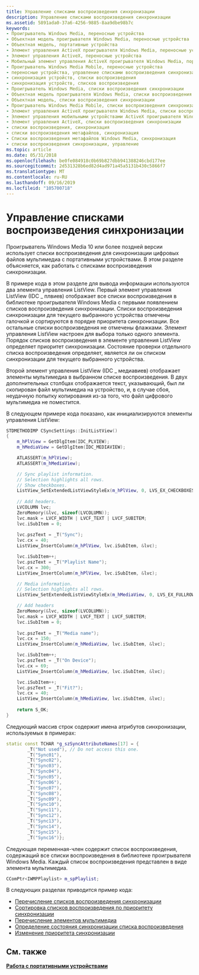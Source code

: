 ```yaml
---
title: Управление списками воспроизведения синхронизации
description: Управление списками воспроизведения синхронизации
ms.assetid: 5891ada0-37a6-4256-9885-8aa9dbe98b7c
keywords:
- Проигрыватель Windows Media, переносные устройства
- Объектная модель проигрывателя Windows Media, переносные устройства
- Объектная модель, портативные устройства
- Элемент управления ActiveX проигрывателя Windows Media, переносные устройства
- Элемент управления ActiveX, переносные устройства
- Мобильный элемент управления ActiveX проигрывателя Windows Media, портативные устройства
- Проигрыватель Windows Media Mobile, переносные устройства
- переносные устройства, управление списками воспроизведения синхронизации
- синхронизация устройств, списки воспроизведения
- синхронизация устройств, списков воспроизведения
- Проигрыватель Windows Media, списки воспроизведения синхронизации
- Объектная модель проигрывателя Windows Media, списки воспроизведения синхронизации
- Объектная модель, списки воспроизведения синхронизации
- Проигрыватель Windows Media Mobile, списки воспроизведения синхронизации
- Элемент управления ActiveX проигрывателя Windows Media, списки воспроизведения синхронизации
- Элемент управления мобильными устройствами ActiveX проигрывателя Windows Media, списки синхронизации
- Элемент управления ActiveX, списки воспроизведения синхронизации
- списки воспроизведения, синхронизация
- списки воспроизведения метафайлов, синхронизация
- Списки воспроизведения метафайлов Windows Media, синхронизация
- списки воспроизведения синхронизации, управление
ms.topic: article
ms.date: 05/31/2018
ms.openlocfilehash: be0fe084918c0b69b827dbb941388246cbd177ee
ms.sourcegitcommit: 2d531328b6ed82d4ad971a45a5131b430c5866f7
ms.translationtype: MT
ms.contentlocale: ru-RU
ms.lasthandoff: 09/16/2019
ms.locfileid: "105700718"
---
```

# <a name="managing-synchronization-playlists"></a>Управление списками воспроизведения синхронизации

Проигрыватель Windows Media 10 или более поздней версии использует списки воспроизведения для синхронизации цифровых файлов мультимедиа с портативными устройствами. В этом разделе объясняется, как работать с списками воспроизведения синхронизации.

В примере кода в этом разделе для вывода информации используются два элемента управления ListView. Первый элемент управления ListView (IDC \_ плвиев) отображает все списки воспроизведения в библиотеке проигрывателя Windows Media с первыми появлением списков воспроизведения синхронизации. Списки воспроизведения синхронизации для текущего выбранного устройства отмечены галочкой и сортируются в порядке приоритета синхронизации. Все остальные списки воспроизведения не отмечены флажками. Элемент управления ListView настроен для выбора только одного элемента. Порядок списков воспроизведения в элементе управления ListView определяет приоритет синхронизации. Состояние проверки отдельного списка воспроизведения определяет, является ли он списком синхронизации для текущего выбранного устройства.

Второй элемент управления ListView (IDC \_ медиавиев) отображает элементы мультимедиа в выбранном списке воспроизведения. В двух дополнительных столбцах отображается текст, указывающий, был ли скопирован файл мультимедиа на устройство, и, в случае сбоя, неудачную попытку копирования из-за того, что файл цифрового мультимедиа не поместится.

В следующем примере кода показано, как инициализируются элементы управления ListView:


```C++
STDMETHODIMP CSyncSettings::InitListView()
{
    m_hPlView = GetDlgItem(IDC_PLVIEW);
    m_hMediaView = GetDlgItem(IDC_MEDIAVIEW); 

    ATLASSERT(m_hPlView);
    ATLASSERT(m_hMediaView);

    // Sync playlist information.
    // Selection highlights all rows.
    // Show checkboxes.
    ListView_SetExtendedListViewStyleEx(m_hPlView, 0, LVS_EX_CHECKBOXES | LVS_EX_FULLROWSELECT);
   
    // Add headers.
    LVCOLUMN lvc;
    ZeroMemory(&lvc, sizeof(LVCOLUMN));
    lvc.mask = LVCF_WIDTH | LVCF_TEXT | LVCF_SUBITEM; 
    lvc.iSubItem = 0;
    
    lvc.pszText = _T("Sync");
    lvc.cx = 40;
    ListView_InsertColumn(m_hPlView, lvc.iSubItem, &lvc);

    lvc.iSubItem++;
    lvc.pszText = _T("Playlist Name");
    lvc.cx = 300;
    ListView_InsertColumn(m_hPlView, lvc.iSubItem, &lvc); 

    // Media information.
    // Selection highlights all rows.
    ListView_SetExtendedListViewStyleEx(m_hMediaView, 0, LVS_EX_FULLROWSELECT);

    // Add headers
    ZeroMemory(&lvc, sizeof(LVCOLUMN));
    lvc.mask = LVCF_WIDTH | LVCF_TEXT | LVCF_SUBITEM; 
    lvc.iSubItem = 0;
    
    lvc.pszText = _T("Media name");
    lvc.cx = 150;
    ListView_InsertColumn(m_hMediaView, lvc.iSubItem, &lvc);

    lvc.iSubItem++;
    lvc.pszText = _T("On Device");
    lvc.cx = 69;
    ListView_InsertColumn(m_hMediaView, lvc.iSubItem, &lvc);  

    lvc.iSubItem++;
    lvc.pszText = _T("Fit?");
    lvc.cx = 40;
    ListView_InsertColumn(m_hMediaView, lvc.iSubItem, &lvc);  
   
    return S_OK;
}
```



Следующий массив строк содержит имена атрибутов синхронизации, используемых в примерах:


```C++
static const TCHAR *g_szSyncAttributeNames[17] = {
        _T("Not used"), // Do not access this one.
        _T("Sync01"),
        _T("Sync02"),
        _T("Sync03"),
        _T("Sync04"),
        _T("Sync05"),
        _T("Sync06"),
        _T("Sync07"),
        _T("Sync08"),
        _T("Sync09"),
        _T("Sync10"),
        _T("Sync11"),
        _T("Sync12"),
        _T("Sync13"),
        _T("Sync14"),
        _T("Sync15"),
        _T("Sync16")};
```



Следующая переменная-член содержит список воспроизведения, содержащий все списки воспроизведения в библиотеке проигрывателя Windows Media. Каждый список воспроизведения представлен в виде элемента мультимедиа.


```C++
CComPtr<IWMPPlaylist> m_spPlaylist;
```



В следующих разделах приводится пример кода:

-   [Перечисление списков воспроизведения синхронизации](enumerating-synchronization-playlists.md)
-   [Сортировка списков воспроизведения по приоритету синхронизации](sorting-playlists-by-synchronization-priority.md)
-   [Перечисление элементов мультимедиа](enumerating-the-media-items.md)
-   [Определение состояния синхронизации списка воспроизведения](determining-playlist-synchronization-state.md)
-   [Изменение приоритета синхронизации](changing-synchronization-priority.md)

## <a name="related-topics"></a>См. также

<dl> <dt>

[**Работа с портативными устройствами**](working-with-portable-devices.md)
</dt> </dl>

 

 




